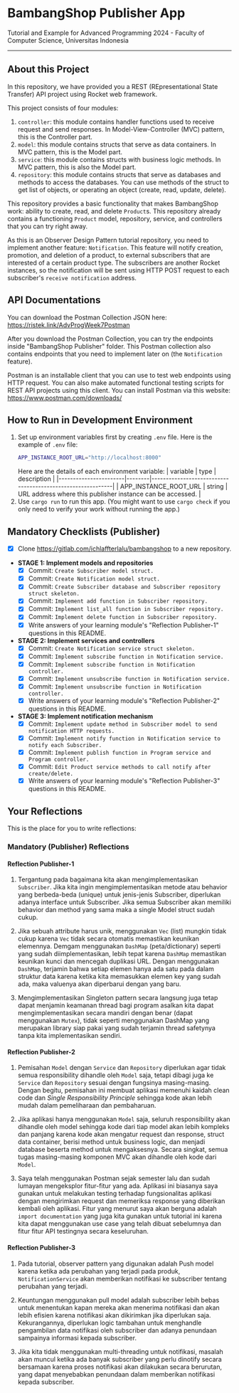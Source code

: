 # BambangShop Publisher App
Tutorial and Example for Advanced Programming 2024 - Faculty of Computer Science, Universitas Indonesia

---

## About this Project
In this repository, we have provided you a REST (REpresentational State Transfer) API project using Rocket web framework.

This project consists of four modules:
1.  `controller`: this module contains handler functions used to receive request and send responses.
    In Model-View-Controller (MVC) pattern, this is the Controller part.
2.  `model`: this module contains structs that serve as data containers.
    In MVC pattern, this is the Model part.
3.  `service`: this module contains structs with business logic methods.
    In MVC pattern, this is also the Model part.
4.  `repository`: this module contains structs that serve as databases and methods to access the databases.
    You can use methods of the struct to get list of objects, or operating an object (create, read, update, delete).

This repository provides a basic functionality that makes BambangShop work: ability to create, read, and delete `Product`s.
This repository already contains a functioning `Product` model, repository, service, and controllers that you can try right away.

As this is an Observer Design Pattern tutorial repository, you need to implement another feature: `Notification`.
This feature will notify creation, promotion, and deletion of a product, to external subscribers that are interested of a certain product type.
The subscribers are another Rocket instances, so the notification will be sent using HTTP POST request to each subscriber's `receive notification` address.

## API Documentations

You can download the Postman Collection JSON here: https://ristek.link/AdvProgWeek7Postman

After you download the Postman Collection, you can try the endpoints inside "BambangShop Publisher" folder.
This Postman collection also contains endpoints that you need to implement later on (the `Notification` feature).

Postman is an installable client that you can use to test web endpoints using HTTP request.
You can also make automated functional testing scripts for REST API projects using this client.
You can install Postman via this website: https://www.postman.com/downloads/

## How to Run in Development Environment
1.  Set up environment variables first by creating `.env` file.
    Here is the example of `.env` file:
    ```bash
    APP_INSTANCE_ROOT_URL="http://localhost:8000"
    ```
    Here are the details of each environment variable:
    | variable              | type   | description                                                |
    |-----------------------|--------|------------------------------------------------------------|
    | APP_INSTANCE_ROOT_URL | string | URL address where this publisher instance can be accessed. |
2.  Use `cargo run` to run this app.
    (You might want to use `cargo check` if you only need to verify your work without running the app.)

## Mandatory Checklists (Publisher)
-   [x] Clone https://gitlab.com/ichlaffterlalu/bambangshop to a new repository.
-   **STAGE 1: Implement models and repositories**
    -   [x] Commit: `Create Subscriber model struct.`
    -   [x] Commit: `Create Notification model struct.`
    -   [x] Commit: `Create Subscriber database and Subscriber repository struct skeleton.`
    -   [x] Commit: `Implement add function in Subscriber repository.`
    -   [x] Commit: `Implement list_all function in Subscriber repository.`
    -   [x] Commit: `Implement delete function in Subscriber repository.`
    -   [x] Write answers of your learning module's "Reflection Publisher-1" questions in this README.
-   **STAGE 2: Implement services and controllers**
    -   [x] Commit: `Create Notification service struct skeleton.`
    -   [x] Commit: `Implement subscribe function in Notification service.`
    -   [x] Commit: `Implement subscribe function in Notification controller.`
    -   [x] Commit: `Implement unsubscribe function in Notification service.`
    -   [x] Commit: `Implement unsubscribe function in Notification controller.`
    -   [x] Write answers of your learning module's "Reflection Publisher-2" questions in this README.
-   **STAGE 3: Implement notification mechanism**
    -   [x] Commit: `Implement update method in Subscriber model to send notification HTTP requests.`
    -   [x] Commit: `Implement notify function in Notification service to notify each Subscriber.`
    -   [x] Commit: `Implement publish function in Program service and Program controller.`
    -   [x] Commit: `Edit Product service methods to call notify after create/delete.`
    -   [x] Write answers of your learning module's "Reflection Publisher-3" questions in this README.

## Your Reflections
This is the place for you to write reflections:

### Mandatory (Publisher) Reflections

#### Reflection Publisher-1
1. Tergantung pada bagaimana kita akan mengimplementasikan `Subscriber`. Jika kita ingin mengimplementasikan metode atau behavior yang berbeda-beda (unique) untuk jenis-jenis Subscriber, diperlukan adanya interface untuk Subscriber. Jika semua Subscriber akan memiliki behavior dan method yang sama maka a single Model struct sudah cukup.

2. Jika sebuah attribute harus unik, menggunakan `Vec` (list) mungkin tidak cukup karena `Vec` tidak secara otomatis memastikan keunikan elemennya. Demgam menggunakan `DashMap` (peta/dictionary) seperti yang sudah diimplementasikan, lebih tepat karena `DashMap` memastikan keunikan kunci dan mencegah duplikasi URL. Dengan menggunakan `DashMap`, terjamin bahwa setiap elemen hanya ada satu pada dalam struktur data karena ketika kita memasukkan elemen key yang sudah ada, maka valuenya akan diperbarui dengan yang baru.

3. Mengimplementasikan Singleton pattern secara langsung juga tetap dapat menjamin keamanan thread bagi program asalkan kita dapat mengimplementasikan secara mandiri dengan benar (dapat menggunakan `Mutex`), tidak seperti menggunakan DashMap yang merupakan library siap pakai yang sudah terjamin thread safetynya tanpa kita implementasikan sendiri.


#### Reflection Publisher-2
1. Pemisahan `Model` dengan `Service` dan `Repository` diperlukan agar tidak semua responsibility dihandle oleh `Model` saja, tetapi dibagi juga ke `Service` dan `Repository` sesuai dengan fungsinya masing-masing. Dengan begitu, pemisahan ini membuat aplikasi memenuhi kaidah clean code dan _Single Responsibility Principle_ sehingga kode akan lebih mudah dalam pemeliharaan dan pembaharuan.

2. Jika aplikasi hanya menggunakan `Model` saja, seluruh responsibility akan dihandle oleh model sehingga kode dari tiap model akan lebih kompleks dan panjang karena kode akan mengatur request dan response, struct data container, berisi method untuk business logic, dan menjadi database beserta method untuk mengaksesnya. Secara singkat, semua tugas masing-masing komponen MVC akan dihandle oleh kode dari `Model`.

3. Saya telah menggunakan Postman sejak semester lalu dan sudah lumayan mengeksplor fitur-fitur yang ada. Aplikasi ini biasanya saya gunakan untuk melakukan testing terhadap fungsionalitas aplikasi dengan mengirimkan request dan memeriksa response yang diberikan kembali oleh aplikasi. Fitur yang menurut saya akan berguna adalah `import documentation` yang juga kita gunakan untuk tutorial ini karena kita dapat menggunakan use case yang telah dibuat sebelumnya dan fitur fitur API testingnya secara keseluruhan.

#### Reflection Publisher-3
1. Pada tutorial, observer pattern yang digunakan adalah Push model karena ketika ada perubahan yang terjadi pada produk, `NotificationService` akan memberikan notifikasi ke subscriber tentang perubahan yang terjadi.

2. Keuntungan menggunakan pull model adalah subscriber lebih bebas untuk menentukan kapan mereka akan menerima notifikasi dan akan lebih efisien karena notifikasi akan dikirimkan jika diperlukan saja. Kekurangannya, diperlukan logic tambahan untuk menghandle pengambilan data notifikasi oleh subscriber dan adanya penundaan sampainya informasi kepada subscriber.

3. Jika kita tidak menggunakan multi-threading untuk notifikasi, masalah akan muncul ketika ada banyak subscriber yang perlu dinotify secara bersamaan karena proses notifikasi akan dilakukan secara berurutan, yang dapat menyebabkan penundaan dalam memberikan notifikasi kepada subscriber.
